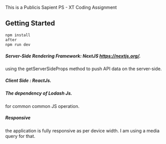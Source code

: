 This is a Publicis Sapient PS - XT Coding Assignment

## Getting Started

```bash
npm install
after 
npm run dev
```
##### Server-Side Rendering Framework: NextJS https://nextjs.org/.
using the getServerSideProps method to push API data on the server-side.
##### Client Side : ReactJs.
##### The dependency of Lodash Js.
for common common JS operation.
##### Responsive 
the application is fully responsive as per device width. I am using a media query for that.
